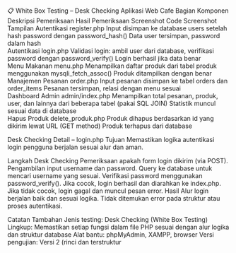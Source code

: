 📋 White Box Testing – Desk Checking Aplikasi Web Cafe
Bagian	Komponen	Deskripsi Pemeriksaan	Hasil Pemeriksaan	Screenshot Code	Screenshot Tampilan
Autentikasi	register.php	Input disimpan ke database users setelah hash password dengan password_hash()	Data user tersimpan, password dalam hash	
Autentikasi	login.php	Validasi login: ambil user dari database, verifikasi password dengan password_verify()	Login berhasil jika data benar	
Menu Makanan	menu.php	Menampilkan daftar produk dari tabel produk menggunakan mysqli_fetch_assoc()	Produk ditampilkan dengan benar	
Manajemen Pesanan	order.php	Input pesanan disimpan ke tabel orders dan order_items	Pesanan tersimpan, relasi dengan menu sesuai	
Dashboard Admin	admin/index.php	Menampilkan total pesanan, produk, user, dan lainnya dari beberapa tabel (pakai SQL JOIN)	Statistik muncul sesuai data di database	
Hapus Produk	delete_produk.php	Produk dihapus berdasarkan id yang dikirim lewat URL (GET method)	Produk terhapus dari database	

Desk Checking Detail – login.php
Tujuan
Memastikan logika autentikasi login pengguna berjalan sesuai alur dan aman.

Langkah Desk Checking
Pemeriksaan apakah form login dikirim (via POST).
Pengambilan input username dan password.
Query ke database untuk mencari username yang sesuai.
Verifikasi password menggunakan password_verify().
Jika cocok, login berhasil dan diarahkan ke index.php.
Jika tidak cocok, login gagal dan muncul pesan error.
Hasil
Alur login berjalan baik dan sesuai logika.
Tidak ditemukan error pada struktur atau proses autentikasi.

Catatan Tambahan
Jenis testing: Desk Checking (White Box Testing)
Lingkup: Memastikan setiap fungsi dalam file PHP sesuai dengan alur logika dan struktur database
Alat bantu: phpMyAdmin, XAMPP, browser
Versi pengujian: Versi 2 (rinci dan terstruktur
